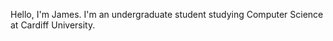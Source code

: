 Hello, I'm James. I'm an undergraduate student studying Computer Science at Cardiff University.

<!---
jbeavis/jbeavis is a ✨ special ✨ repository because its `README.md` (this file) appears on your GitHub profile.
You can click the Preview link to take a look at your changes.
--->
